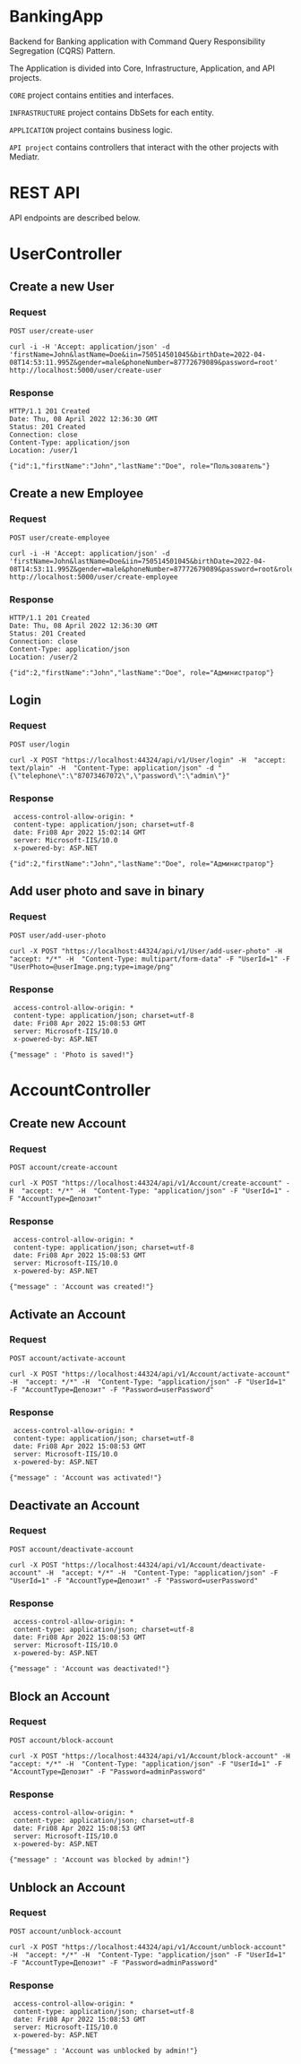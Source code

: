 # BankingApp
Backend for Banking application with Command Query Responsibility Segregation (CQRS) Pattern.

The Application is divided into Core, Infrastructure, Application, and API projects.

`CORE` project contains entities and interfaces.

`INFRASTRUCTURE` project contains DbSets for each entity.

`APPLICATION` project contains business logic.

`API project` contains controllers that interact with the other projects with Mediatr.

# REST API

API endpoints are described below.

# UserController

## Create a new User
### Request
`POST user/create-user`

    curl -i -H 'Accept: application/json' -d 'firstName=John&lastName=Doe&iin=750514501045&birthDate=2022-04-08T14:53:11.995Z&gender=male&phoneNumber=87772679089&password=root' http://localhost:5000/user/create-user

### Response

    HTTP/1.1 201 Created
    Date: Thu, 08 April 2022 12:36:30 GMT
    Status: 201 Created
    Connection: close
    Content-Type: application/json
    Location: /user/1

    {"id":1,"firstName":"John","lastName":"Doe", role="Пользователь"}

## Create a new Employee
### Request
`POST user/create-employee`

    curl -i -H 'Accept: application/json' -d 'firstName=John&lastName=Doe&iin=750514501045&birthDate=2022-04-08T14:53:11.995Z&gender=male&phoneNumber=87772679089&password=root&role=Администратор' http://localhost:5000/user/create-employee

### Response

    HTTP/1.1 201 Created
    Date: Thu, 08 April 2022 12:36:30 GMT
    Status: 201 Created
    Connection: close
    Content-Type: application/json
    Location: /user/2

    {"id":2,"firstName":"John","lastName":"Doe", role="Администратор"}
    
    
## Login
### Request
`POST user/login`

    curl -X POST "https://localhost:44324/api/v1/User/login" -H  "accept: text/plain" -H  "Content-Type: application/json" -d "{\"telephone\":\"87073467072\",\"password\":\"admin\"}"

### Response

     access-control-allow-origin: * 
     content-type: application/json; charset=utf-8 
     date: Fri08 Apr 2022 15:02:14 GMT 
     server: Microsoft-IIS/10.0 
     x-powered-by: ASP.NET 
     
    {"id":2,"firstName":"John","lastName":"Doe", role="Администратор"}
    
    
## Add user photo and save in binary
### Request
`POST user/add-user-photo`

    curl -X POST "https://localhost:44324/api/v1/User/add-user-photo" -H  "accept: */*" -H  "Content-Type: multipart/form-data" -F "UserId=1" -F "UserPhoto=@userImage.png;type=image/png"

### Response

     access-control-allow-origin: * 
     content-type: application/json; charset=utf-8 
     date: Fri08 Apr 2022 15:08:53 GMT 
     server: Microsoft-IIS/10.0 
     x-powered-by: ASP.NET 
     
    {"message" : 'Photo is saved!"}
    
# AccountController

## Create new Account
### Request
`POST account/create-account`

    curl -X POST "https://localhost:44324/api/v1/Account/create-account" -H  "accept: */*" -H  "Content-Type: "application/json" -F "UserId=1" -F "AccountType=Депозит"

### Response

     access-control-allow-origin: * 
     content-type: application/json; charset=utf-8 
     date: Fri08 Apr 2022 15:08:53 GMT 
     server: Microsoft-IIS/10.0 
     x-powered-by: ASP.NET 
     
    {"message" : 'Account was created!"}
    
    
## Activate an Account
### Request
`POST account/activate-account`

    curl -X POST "https://localhost:44324/api/v1/Account/activate-account" -H  "accept: */*" -H  "Content-Type: "application/json" -F "UserId=1" -F "AccountType=Депозит" -F "Password=userPassword"

### Response

     access-control-allow-origin: * 
     content-type: application/json; charset=utf-8 
     date: Fri08 Apr 2022 15:08:53 GMT 
     server: Microsoft-IIS/10.0 
     x-powered-by: ASP.NET 
     
    {"message" : 'Account was activated!"}
    
## Deactivate an Account
### Request
`POST account/deactivate-account`

    curl -X POST "https://localhost:44324/api/v1/Account/deactivate-account" -H  "accept: */*" -H  "Content-Type: "application/json" -F "UserId=1" -F "AccountType=Депозит" -F "Password=userPassword"

### Response

     access-control-allow-origin: * 
     content-type: application/json; charset=utf-8 
     date: Fri08 Apr 2022 15:08:53 GMT 
     server: Microsoft-IIS/10.0 
     x-powered-by: ASP.NET 
     
    {"message" : 'Account was deactivated!"}

## Block an Account
### Request
`POST account/block-account`

    curl -X POST "https://localhost:44324/api/v1/Account/block-account" -H  "accept: */*" -H  "Content-Type: "application/json" -F "UserId=1" -F "AccountType=Депозит" -F "Password=adminPassword"

### Response

     access-control-allow-origin: * 
     content-type: application/json; charset=utf-8 
     date: Fri08 Apr 2022 15:08:53 GMT 
     server: Microsoft-IIS/10.0 
     x-powered-by: ASP.NET 
     
    {"message" : 'Account was blocked by admin!"}
    
## Unblock an Account
### Request
`POST account/unblock-account`

    curl -X POST "https://localhost:44324/api/v1/Account/unblock-account" -H  "accept: */*" -H  "Content-Type: "application/json" -F "UserId=1" -F "AccountType=Депозит" -F "Password=adminPassword"

### Response

     access-control-allow-origin: * 
     content-type: application/json; charset=utf-8 
     date: Fri08 Apr 2022 15:08:53 GMT 
     server: Microsoft-IIS/10.0 
     x-powered-by: ASP.NET 
     
    {"message" : 'Account was unblocked by admin!"}



